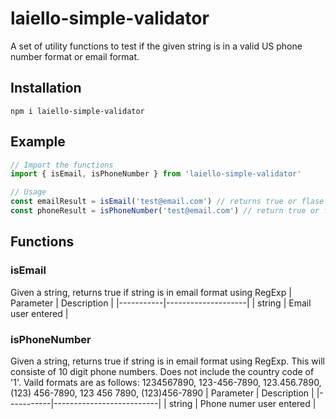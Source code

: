 # laiello-simple-validator
A set of utility functions to test if the given string is in a valid US phone number format or email format.
## Installation
``` 
npm i laiello-simple-validator
```
## Example
```javascript
// Import the functions 
import { isEmail, isPhoneNumber } from 'laiello-simple-validator'

// Usage 
const emailResult = isEmail('test@email.com') // returns true or flase
const phoneResult = isPhoneNumber('test@email.com') // return true or false
```
## Functions
### isEmail
Given a string, returns true if string is in email format using RegExp
| Parameter | Description        |
|-----------|--------------------|
| string    | Email user entered |

### isPhoneNumber
Given a string, returns true if string is in email format using RegExp. This will consiste of 10 digit phone numbers. Does not include the country code of '1'. Vaild formats are as follows: 1234567890, 123-456-7890, 123.456.7890, (123) 456-7890, 123 456 7890, (123)456-7890
| Parameter | Description              |
|-----------|--------------------------|
| string    | Phone numer user entered |
